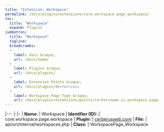 ```yaml
---
title: "Extension: Workspace"
permalink: /docs/plugins/extensions/core.workspace.page.workspace/
toc:
  title: "Workspace"
  expand: Plugins
jumbotron:
  title: "Workspace"
  tagline: 
  breadcrumbs:
  -
    label: Docs &raquo;
    url: /docs/home/
  -
    label: Plugins &raquo;
    url: /docs/plugins/
  -
    label: Extension Points &raquo;
    url: /docs/plugins/#extensions
  -
    label: Workspace Page Type &raquo;
    url: /docs/plugins/extensions/points/cerberusweb.ui.workspace.page/
---
```


|---
|-|-
| **Name:** | Workspace
| **Identifier (ID):** | core.workspace.page.workspace
| **Plugin:** | [cerberusweb.core](/docs/plugins/cerberusweb.core/)
| **File:** | api/uri/internal/workspaces.php
| **Class:** | WorkspacePage_Workspace

